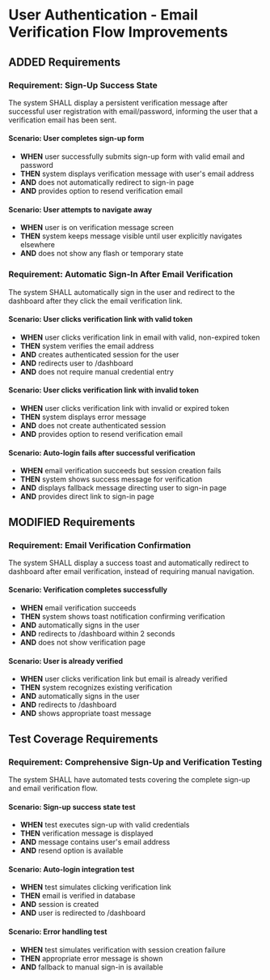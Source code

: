 # User Authentication - Email Verification Flow Improvements

## ADDED Requirements

### Requirement: Sign-Up Success State

The system SHALL display a persistent verification message after successful user registration with email/password, informing the user that a verification email has been sent.

#### Scenario: User completes sign-up form

- **WHEN** user successfully submits sign-up form with valid email and password
- **THEN** system displays verification message with user's email address
- **AND** does not automatically redirect to sign-in page
- **AND** provides option to resend verification email

#### Scenario: User attempts to navigate away

- **WHEN** user is on verification message screen
- **THEN** system keeps message visible until user explicitly navigates elsewhere
- **AND** does not show any flash or temporary state

### Requirement: Automatic Sign-In After Email Verification

The system SHALL automatically sign in the user and redirect to the dashboard after they click the email verification link.

#### Scenario: User clicks verification link with valid token

- **WHEN** user clicks verification link in email with valid, non-expired token
- **THEN** system verifies the email address
- **AND** creates authenticated session for the user
- **AND** redirects user to /dashboard
- **AND** does not require manual credential entry

#### Scenario: User clicks verification link with invalid token

- **WHEN** user clicks verification link with invalid or expired token
- **THEN** system displays error message
- **AND** does not create authenticated session
- **AND** provides option to resend verification email

#### Scenario: Auto-login fails after successful verification

- **WHEN** email verification succeeds but session creation fails
- **THEN** system shows success message for verification
- **AND** displays fallback message directing user to sign-in page
- **AND** provides direct link to sign-in page

## MODIFIED Requirements

### Requirement: Email Verification Confirmation

The system SHALL display a success toast and automatically redirect to dashboard after email verification, instead of requiring manual navigation.

#### Scenario: Verification completes successfully

- **WHEN** email verification succeeds
- **THEN** system shows toast notification confirming verification
- **AND** automatically signs in the user
- **AND** redirects to /dashboard within 2 seconds
- **AND** does not show verification page

#### Scenario: User is already verified

- **WHEN** user clicks verification link but email is already verified
- **THEN** system recognizes existing verification
- **AND** automatically signs in the user
- **AND** redirects to /dashboard
- **AND** shows appropriate toast message

## Test Coverage Requirements

### Requirement: Comprehensive Sign-Up and Verification Testing

The system SHALL have automated tests covering the complete sign-up and email verification flow.

#### Scenario: Sign-up success state test

- **WHEN** test executes sign-up with valid credentials
- **THEN** verification message is displayed
- **AND** message contains user's email address
- **AND** resend option is available

#### Scenario: Auto-login integration test

- **WHEN** test simulates clicking verification link
- **THEN** email is verified in database
- **AND** session is created
- **AND** user is redirected to /dashboard

#### Scenario: Error handling test

- **WHEN** test simulates verification with session creation failure
- **THEN** appropriate error message is shown
- **AND** fallback to manual sign-in is available
